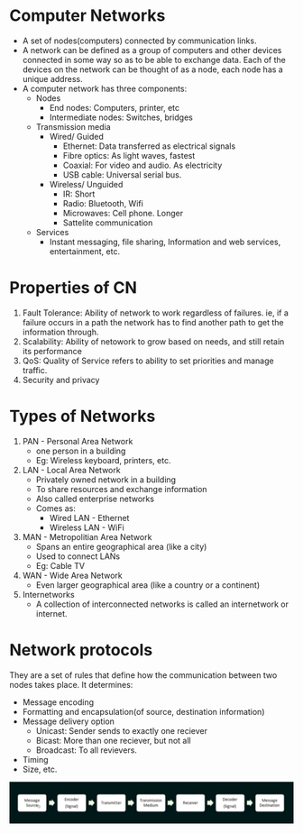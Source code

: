 # Computer Networks
- A set of nodes(computers) connected by communication links.
- A network can be defined as a group of computers and other devices connected in some way so as to be able to exchange data. Each of the devices on the network can be thought of as a node, each node has a unique address.
- A computer network has three components:
    - Nodes
        - End nodes: Computers, printer, etc
        - Intermediate nodes: Switches, bridges
    - Transmission media
        - Wired/ Guided
            - Ethernet: Data transferred as electrical signals
            - Fibre optics: As light waves, fastest
            - Coaxial: For video and audio. As electricity
            - USB cable: Universal serial bus. 
        - Wireless/ Unguided
            - IR: Short
            - Radio: Bluetooth, Wifi
            - Microwaves: Cell phone. Longer
            - Sattelite communication
    - Services
        - Instant messaging, file sharing, Information and web services, entertainment, etc. 

# Properties of CN
1. Fault Tolerance: Ability of network to work regardless of failures. ie, if a failure occurs in a path the network has to find another path to get the information through.
2. Scalability: Ability of netowork to grow based on needs, and still retain its performance
3. QoS: Quality of Service refers to ability to set priorities and manage traffic.
4. Security and privacy
  
# Types of Networks
1. PAN - Personal Area Network
   - one person in a building
   - Eg: Wireless keyboard, printers, etc.
2. LAN - Local Area Network
   - Privately owned network in a building
   - To share resources and exchange information
   - Also called enterprise networks
   - Comes as:
     - Wired LAN - Ethernet
     - Wireless LAN - WiFi
3. MAN - Metropolitian Area Network
   - Spans an entire geographical area (like a city)
   - Used to connect LANs
   - Eg: Cable TV
4. WAN - Wide Area Network
   - Even larger geographical area (like a country or a continent)
5. Internetworks
   - A collection of interconnected networks is called an internetwork or internet.

# Network protocols
They are a set of rules that define how the communication between two nodes takes place.
It determines:
 - Message encoding
 - Formatting and encapsulation(of source, destination information)
 - Message delivery option
   - Unicast: Sender sends to exactly one reciever
   - Bicast: More than one reciever, but not all
   - Broadcast: To all revievers.
 - Timing
 - Size, etc.

![Alt text](<Screenshot from 2023-11-19 11-33-34.png>)